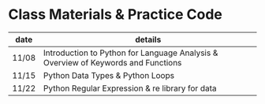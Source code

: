 # Class Materials & Practice Code

| date   | details                                                                       |
|----|-------------------------------------------------------------------------------------------------------------|
| 11/08 | Introduction to Python for Language Analysis & Overview of Keywords and Functions  | 
| 11/15 | Python Data Types & Python Loops                | 
| 11/22 | Python Regular Expression & re library for data              | 


